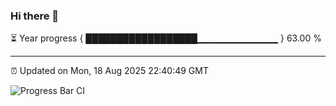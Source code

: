 ### Hi there 👋

⏳ Year progress { ██████████████████▁▁▁▁▁▁▁▁▁▁▁▁ } 63.00 %

---

⏰ Updated on Mon, 18 Aug 2025 22:40:49 GMT

![Progress Bar CI](https://github.com/IshwaranRudhara/GIT-ACTION/workflows/Progress%20Bar%20CI/badge.svg)
